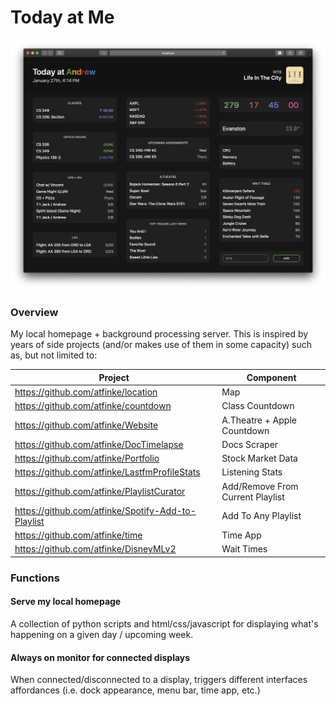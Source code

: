 # Today at Me

![screenshot](https://raw.githubusercontent.com/atfinke/Today-at-Me/master/resources/final_screenshot.png)

### Overview

My local homepage + background processing server. This is inspired by years of side projects (and/or makes use of them in some capacity) such as, but not limited to:

| Project  | Component |
| ------------- | ------------- |
| https://github.com/atfinke/location  | Map |
| https://github.com/atfinke/countdown  | Class Countdown  |
| https://github.com/atfinke/Website  | A.Theatre + Apple Countdown  |
| https://github.com/atfinke/DocTimelapse  | Docs Scraper  |
| https://github.com/atfinke/Portfolio  | Stock Market Data |
| https://github.com/atfinke/LastfmProfileStats  | Listening Stats  |
| https://github.com/atfinke/PlaylistCurator  | Add/Remove From Current Playlist  |
| https://github.com/atfinke/Spotify-Add-to-Playlist  | Add To Any Playlist  |
| https://github.com/atfinke/time  | Time App  |
| https://github.com/atfinke/DisneyMLv2 | Wait Times |

### Functions
#### Serve my local homepage
A collection of python scripts and html/css/javascript for displaying what's happening on a given day / upcoming week.

#### Always on monitor for connected displays
When connected/disconnected to a display, triggers different interfaces affordances (i.e. dock appearance, menu bar, time app, etc.)
